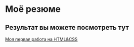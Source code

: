 # Моё резюме
## Результат вы можете посмотреть тут
[Моя первая работа на HTML&CSS](https://smz498dev.github.io/resume/)

